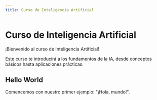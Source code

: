 ```yaml
---
title: Curso de Inteligencia Artificial
---
```


# Curso de Inteligencia Artificial

¡Bienvenido al curso de Inteligencia Artificial!

Este curso te introducirá a los fundamentos de la IA, desde conceptos básicos hasta aplicaciones prácticas.

## Hello World

Comencemos con nuestro primer ejemplo: "¡Hola, mundo!".

